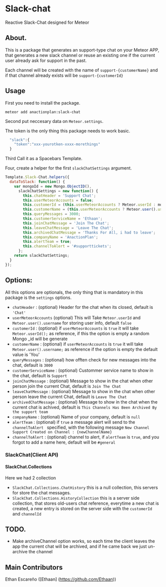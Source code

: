 # Slack-chat

Reactive Slack-Chat designed for Meteor

## About.

This is a package that generates an support-type chat on your Meteor APP, that generates a new slack channel or reuse an existing one if the current user already ask for support in the past.

Each channel will be created with the name of <code>support-{customerName}</code> and if that channel already exists will be <code>support-{customerId}</code>

## Usage

First you need to install the package.

    meteor add anactionplan:slack-chat

Second put neccesary data on <code>Meteor.settings</code>.

The token is the only thing this package needs to work basic.

```javascript
  "slack":{
    "token":"xxx-yourotken-xxxx-morethings"
  }
```

Third Call it as a Spacebars Template.

<template name="Slack-Chat">
    {{> slackChatWindow slackChatSettings=dataToSlack}}
</template>

Four, create a helper for the first <code>slackChatSettings</code> argument.

```javascript
Template.Slack-Chat.helpers({
  dataToSlack: function() {
    var mongoId = new Mongo.ObjectID(),
      slackChatSettings = new function() {
        this.chatHeader = 'Support Chat';
        this.userMeteorAccounts = false;
        this.customerId = (this.userMeteorAccounts ? Meteor.userId : mongoId._str);
        this.customerName = (this.userMeteorAccounts ? Meteor.user().username : 'You')
        this.queryMessages = 3000;
        this.customerServiceName = 'Ethaan';
        this.joinChatMessage = 'Join The Chat';
        this.leaveChatMessage = 'Leave The Chat';
        this.archivedChatMessage = 'Thanks For All, i had to leave';
        this.companyName = 'AnactionPlan';
        this.alertTeam = true;
        this.channelToAlert = '#supporttickets';
      };
    return slackChatSettings;
  }
});
```

## Options:

All this options are optionals, the only thing that is mandatory in this package is the <code>settings</code> options.
<ul>
<li>
  <code>chatHeader</code> : (optional) Header for the chat when its closed, default is <code>'Chat'</code>
</li>
<li>
  <code>userMeteorAccounts</code> (optional) This will Take <code>Meteor.userId</code> and <code>Meteor.user().username</code> for storing user info, default <code>false</code>
</li>
<li>
  <code>customerId</code> : (optional) if <code>userMeteorAccounts</code> is <code>true</code> it will take <code>Meteor.userId();</code> as reference, if
  this the option is empty a random Mongo _id will be generate
</li>
<li>
  <code>customerName</code> : (optional) if <code>userMeteorAccounts</code> is <code>true</code> it will take <code>Meteor.user().username;</code> as reference             if the option is empty the default value is 'You'
</li>
<li>
  <code>queryMessages</code> : (optional) how offten check for new messages into the chat, default is <code>3000</code>
</li>
<li>
 <code>customerServiceName</code> : (optional) Custommer service name to show in the chat, default is <code>Support</code>
</li>
<li>
  <code>joinChatMessage</code> : (optional) Message to show in the chat when other person join the current Chat, default is <code>Join The Chat</code>
</li>
<li>
  <code>leaveChatMessage</code> : (optional) Message to show in the chat when other person leave the current Chat, default is <code>Leave The Chat </code>
</li>
<li>
  <code>archivedChatMessage</code> : (optional) Message to show in the chat when the current chat is achived, default is <code>This Channels Has Been Archived By the support team</code>
</li>
<li>
  <code>companyName</code> : (optional) Name of your company, default is <code>null</code>
</li>
<li>
  <code>alertTeam</code> : (optional) if <code>true</code> a message alert will send to the <code> channelToAlert </code> specified, with the following message <code>New Channel Support Created on Channel : {newChannelName}</code>
</li>
<li>
  <code>channelToAlert</code> : (optional) channel to alert, if <code>alertTeam</code> is <code>true</code>, and you forgot to add a name here, default will be <code>#general</code>
</li>
</ul>


### SlackChat(Client API)

#### SlackChat.Collections

Here we had 2 collection
<ul>
<li>
<code>SlackChat.Collections.ChatHistory</code> this is a null collection, this servers for store the chat messages.
</li>
<li>
<code>SlackChat.Collections.HistoryCollection</code> this is a server side collection, that stores old-users chat reference, everytime a new chat is created, a new entry is stored on the server side with the <code>customerId</code> and <code>channelId</code>
</li>
</ul>


## TODO.

<ul>
 <li>
  Make archiveChannel option works, so each time the client leaves the app the current chat will be archived, and if he came back we just un-archive the channel
 </li>
</ul>

## Main Contributors


  Ethan Escareño ([Ethaan] (https://github.com/Ethaan))

